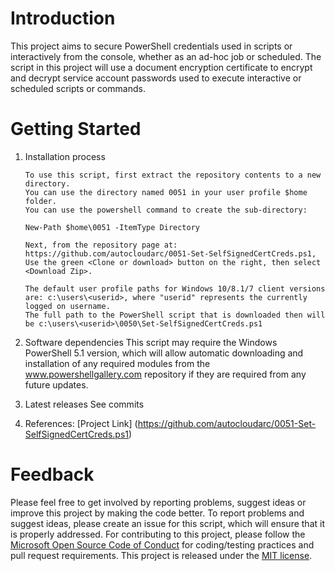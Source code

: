 # Introduction 
This project aims to secure PowerShell credentials used in scripts or interactively from the console, whether as an ad-hoc job or scheduled. 
The script in this project will use a document encryption certificate to encrypt and decrypt service account passwords used to execute interactive or scheduled scripts or commands.

# Getting Started
1.	Installation process

        To use this script, first extract the repository contents to a new directory. 
        You can use the directory named 0051 in your user profile $home folder. 
        You can use the powershell command to create the sub-directory:

        New-Path $home\0051 -ItemType Directory

        Next, from the repository page at: https://github.com/autocloudarc/0051-Set-SelfSignedCertCreds.ps1, Use the green <Clone or download> button on the right, then select <Download Zip>.

        The default user profile paths for Windows 10/8.1/7 client versions are: c:\users\<userid>, where "userid" represents the currently logged on username.
        The full path to the PowerShell script that is downloaded then will be c:\users\<userid>\0050\Set-SelfSignedCertCreds.ps1 

2.	Software dependencies
        This script may require the Windows PowerShell 5.1 version, which will allow automatic downloading and installation of any required modules from the www.powershellgallery.com repository if they are required from any future updates.

3.	Latest releases
        See commits

4.	References:
        [Project Link] (https://github.com/autocloudarc/0051-Set-SelfSignedCertCreds.ps1)

# Feedback
Please feel free to get involved by reporting problems, suggest ideas or improve this project by making the code better. 
To report problems and suggest ideas, please create an issue for this script, which will ensure that it is properly addressed.
For contributing to this project, please follow the [Microsoft Open Source Code of Conduct](https://opensource.microsoft.com/codeofconduct/) for coding/testing practices and pull request requirements.
This project is released under the [MIT license](https://mit-license.org/).
